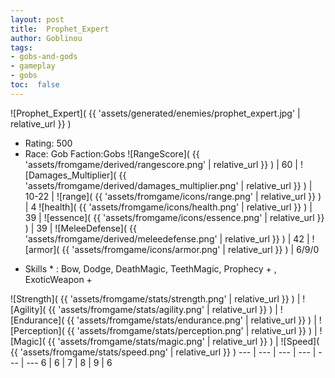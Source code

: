 ```yaml
---
layout: post
title:  Prophet_Expert
author: Goblinou
tags:
- gobs-and-gods
- gameplay
- gobs
toc:  false
---
```


![Prophet_Expert]( {{ 'assets/generated/enemies/prophet_expert.jpg' | relative_url }} )
- Rating: 500
- Race: Gob  Faction:Gobs
![RangeScore]( {{ 'assets/fromgame/derived/rangescore.png' | relative_url }} ) | 60 | ![Damages_Multiplier]( {{ 'assets/fromgame/derived/damages_multiplier.png' | relative_url }} ) | 10-22 | ![range]( {{ 'assets/fromgame/icons/range.png' | relative_url }} ) | 4
![health]( {{ 'assets/fromgame/icons/health.png' | relative_url }} ) | 39 | ![essence]( {{ 'assets/fromgame/icons/essence.png' | relative_url }} ) | 39 | ![MeleeDefense]( {{ 'assets/fromgame/derived/meleedefense.png' | relative_url }} ) | 42 | ![armor]( {{ 'assets/fromgame/icons/armor.png' | relative_url }} ) | 6/9/0
* Skills * : Bow, Dodge, DeathMagic, TeethMagic, Prophecy + , ExoticWeapon + 

![Strength]( {{ 'assets/fromgame/stats/strength.png' | relative_url }} ) | ![Agility]( {{ 'assets/fromgame/stats/agility.png' | relative_url }} ) | ![Endurance]( {{ 'assets/fromgame/stats/endurance.png' | relative_url }} ) | ![Perception]( {{ 'assets/fromgame/stats/perception.png' | relative_url }} ) | ![Magic]( {{ 'assets/fromgame/stats/magic.png' | relative_url }} ) | ![Speed]( {{ 'assets/fromgame/stats/speed.png' | relative_url }} )
--- | --- | --- | --- | --- | ---
6 | 6 | 7 | 8 | 9 | 6
